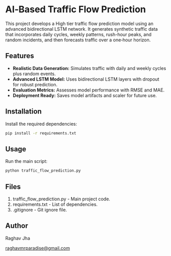 # AI‑Based Traffic Flow Prediction

This project develops a High tier traffic flow prediction model using an advanced bidirectional LSTM network. It generates synthetic traffic data that incorporates daily cycles, weekly patterns, rush-hour peaks, and random incidents, and then forecasts traffic over a one‑hour horizon.

## Features

- **Realistic Data Generation:** Simulates traffic with daily and weekly cycles plus random events.
- **Advanced LSTM Model:** Uses bidirectional LSTM layers with dropout for robust prediction.
- **Evaluation Metrics:** Assesses model performance with RMSE and MAE.
- **Deployment Ready:** Saves model artifacts and scaler for future use.

## Installation

Install the required dependencies:

```bash
pip install -r requirements.txt
```

## Usage

Run the main script:

```bash
python traffic_flow_prediction.py
```

## Files

1. traffic_flow_prediction.py - Main project code.
2. requirements.txt - List of dependencies.
3. .gitignore - Git ignore file.

## Author

Raghav Jha

raghavmrparadise@gmail.com



